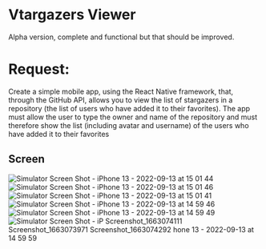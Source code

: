 # Vtargazers Viewer

Alpha version, complete and functional but that should be improved.

# Request:
Create a simple mobile app, using the React Native framework, that, through the GitHub API, allows you to view the list of stargazers in a repository (the list of users who have added it to their favorites). The app must allow the user to type the owner and name of the repository and must therefore show the list (including avatar and username) of the users who have added it to their favorites

## Screen
![Simulator Screen Shot - iPhone 13 - 2022-09-13 at 15 01 44](https://user-images.githubusercontent.com/89973438/189908273-49c04772-a96f-4f23-aa38-02645fab5832.png)
![Simulator Screen Shot - iPhone 13 - 2022-09-13 at 15 01 46](https://user-images.githubusercontent.com/89973438/189908286-3ba08e18-4080-4945-9e6d-a29a6db62396.png)
![Simulator Screen Shot - iPhone 13 - 2022-09-13 at 15 01 41](https://user-images.githubusercontent.com/89973438/189908294-95ec2c66-aeb3-47db-bdbb-056df36efe7c.png)
![Simulator Screen Shot - iPhone 13 - 2022-09-13 at 14 59 46](https://user-images.githubusercontent.com/89973438/189908534-afd213cc-48e8-4b9c-81d5-c068affdeb65.png)
![Simulator Screen Shot - iPhone 13 - 2022-09-13 at 14 59 49](https://user-images.githubusercontent.com/89973438/189908546-17c42859-9589-41dc-b874-6d5e3609773a.png)
![Simulator Screen Shot - iP
![Screenshot_1663074111](https://user-images.githubusercontent.com/89973438/189908942-51ec03ed-5596-4e1e-b797-fa23e2f793d2.png)
![Screenshot_1663073971](https://user-images.githubusercontent.com/89973438/189908961-6d384803-53a6-441e-aa13-9d3d5c1b5901.png)
![Screenshot_1663074292](https://user-images.githubusercontent.com/89973438/189908965-75b3db97-f59e-4101-b345-97df42d2a3cf.png)
hone 13 - 2022-09-13 at 14 59 59](https://user-images.githubusercontent.com/89973438/189908554-7494a071-c78c-4027-83e7-69a09504b7c2.png)
